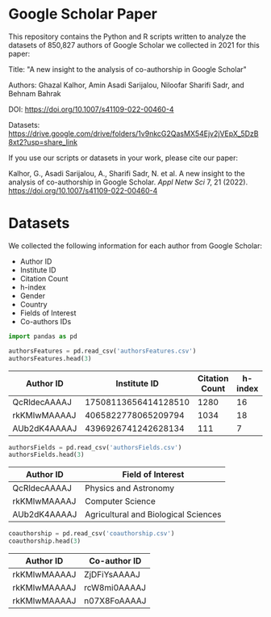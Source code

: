 # Google Scholar Paper

This repository contains the Python and R scripts written to analyze the datasets of 850,827 authors of Google Scholar we collected in 2021 for this paper:

Title: "A new insight to the analysis of co-authorship in Google Scholar"

Authors: Ghazal Kalhor, Amin Asadi Sarijalou, Niloofar Sharifi Sadr, and Behnam Bahrak

DOI: https://doi.org/10.1007/s41109-022-00460-4

Datasets: https://drive.google.com/drive/folders/1v9nkcG2QasMX54Ejv2jVEpX_5DzB8xt2?usp=share_link

If you use our scripts or datasets in your work, please cite our paper:

Kalhor, G., Asadi Sarijalou, A., Sharifi Sadr, N. et al. A new insight to the analysis of co-authorship in Google Scholar. *Appl Netw Sci* 7, 21 (2022). https://doi.org/10.1007/s41109-022-00460-4


# Datasets

We collected the following information for each author from Google Scholar:

* Author ID
* Institute ID
* Citation Count
* h-index
* Gender
* Country
* Fields of Interest
* Co-authors IDs


```python
import pandas as pd

authorsFeatures = pd.read_csv('authorsFeatures.csv')
authorsFeatures.head(3)
```

|Author ID|Institute ID|Citation Count|h-index|Gender|Country|
|----|----|----|----|----|----|
|QcRldecAAAAJ| 17508113656414128510|	1280|	    16|	  male|	ID|
|rkKMIwMAAAAJ|	4065822778065209794|	1034|    	18|	  male|	US|
|AUb2dK4AAAAJ|	4396926741242628134|	 111|	     7|	female|	US|

```python
authorsFields = pd.read_csv('authorsFields.csv')
authorsFields.head(3)
```

|Author ID|Field of Interest|
|----|----|
|QcRldecAAAAJ|               Physics and Astronomy|
|rkKMIwMAAAAJ|	                  Computer Science|
|AUb2dK4AAAAJ|Agricultural and Biological Sciences|

```python
coauthorship = pd.read_csv('coauthorship.csv')
coauthorship.head(3)
```

|Author ID|Co-author ID|
|----|----|
|rkKMIwMAAAAJ| ZjDFiYsAAAAJ|
|rkKMIwMAAAAJ| rcW8mi0AAAAJ|
|rkKMIwMAAAAJ| n07X8FoAAAAJ|
